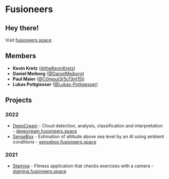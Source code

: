 # Fusioneers


## Hey there!

Visit [fusioneers.space](https://www.fusioneers.space)


## Members

* **Kevin Kretz** ([@theKevinKretz](https://github.com/theKevinKretz))
* **Daniel Meiborg** ([@DanielMeiborg](https://github.com/DanielMeiborg))
* **Paul Maier** ([@C0mput3r5c13nt15t](https://github.com/C0mput3r5c13nt15t))
* **Lukas Pottgiesser** ([@Lukas-Pottgiesser](https://github.com/Lukas-Pottgiesser))


## Projects

### 2022

* [DeepCream](https://github.com/Fusioneers/DeepCream) - Cloud detection, analysis, classification and interpretation - [deepcream.fusioneers.space](https://deepcream.fusioneers.space/)
* [SenseBox](https://github.com/Fusioneers/SenseBox) - Estimation of altitude above sea level by an AI using ambient conditions - [sensebox.fusioneers.space](https://sensebox.fusioneers.space/)

### 2021

* [Stamina](https://github.com/Fusioneers/Stamina) - Fitness application that checks exercises with a camera - [stamina.fusioneers.space](https://stamina.fusioneers.space/)
